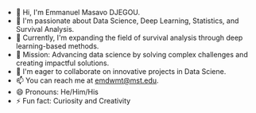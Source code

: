 - 👋 Hi, I'm Emmanuel Masavo DJEGOU.
- 👀 I'm passionate about Data Science, Deep Learning, Statistics, and Survival Analysis.
- 🌱 Currently, I'm expanding the field of survival analysis through deep learning-based methods.
- 💼 Mission: Advancing data science by solving complex challenges and creating impactful solutions.
- 💞️ I'm eager to collaborate on innovative projects in Data Sciene.
- 📫 You can reach me at emdwmt@mst.edu.
- 😄 Pronouns: He/Him/His
- ⚡ Fun fact: Curiosity and Creativity 

<!---
EmmanuelMasavoDjegou/EmmanuelMasavoDjegou is a ✨ special ✨ repository because its `README.md` (this file) appears on your GitHub profile.
You can click the Preview link to take a look at your changes.
--->
